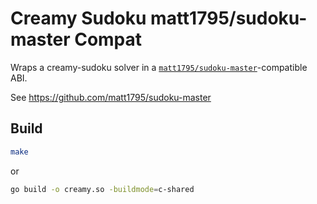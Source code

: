 # Creamy Sudoku matt1795/sudoku-master Compat

Wraps a creamy-sudoku solver in a [`matt1795/sudoku-master`](https://github.com/matt1795/sudoku-master)-compatible ABI.

See https://github.com/matt1795/sudoku-master

## Build

```sh
make
```

or

```sh
go build -o creamy.so -buildmode=c-shared
```
